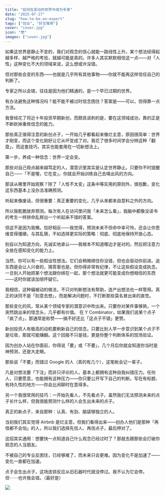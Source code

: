 ```yaml
---
title: "如何在变动的世界中成为专家"
date: "2025-07-27"
slug: "how-to-be-an-expert"
tags: ["创业", "好文推荐"]
cover: "cover.jpg"
icon: "😎"
images: ["cover.jpg"]
---
```

如果这世界是静止不变的，我们对观念的信心就能一路线性上升。某个想法经得起越多样、越严格的考验，就越可能是真的。许多人其实默默相信这一点——对「人性」这种变化不大的领域来说，这么想或许没错。



但对那些会变的东西——也就是几乎所有其他事物——你就不能再这样信任自己的判断了。



专家之所以会错，往往是因为他们精通的，是一个早已过期的世界。



有办法避免这种情况吗？能不能不被过时信念困住？答案是——可以，但得靠一点方法。



我曾经花了将近十年投资早期新创，而颇具讽刺的是，要在这领域成功，靠的正是不断砍掉重练信念的能力。



那些真正值得注意的新创点子，一开始几乎都看起来像烂主意，原因很简单：世界才刚变，而这个变化刚好让它从坏变成了对。我花了很多时间学会分辨这种「翻盘」，而这套技巧，其实也能套用在一切新想法上。



第一步，养成一种信念：世界一定会变。



那些对自己观点越来越笃定的人，潜意识里其实是认定世界静止。只要你不时提醒自己——「不是喔，它在变」，你就会开始训练自己去嗅出风的方向。



那该从哪里开始观察？除了「人性不太变」这条中等实用的原则外，很抱歉，变化这东西基本上没办法准确预测。



听起来像废话，但很重要：真正重要的变化，几乎从来都来自意料之外的方向。



所以我乾脆放弃预测。每次有人在访问里问我「未来怎么看」，我脑中都像没读书的考生一样拼命乱掰出一个听起来不错的答案。



但这不是因为我懒。恰好相反——我觉得，预测未来不但命中率可怜，还会让你思维变得僵硬。与其乱猜，不如选择更实际的策略：彻底、彻底地保持开放心态。



别自以为知道方向，先诚实地承认——我根本不知道哪边才是对的。然后把注意力全放在感知变化的能力上。



当然，你可以有一些假设性想法。它们会稍微绑住你没错，但也会驱动你前进。追东西是会让人兴奋的，猜答案也是。但你得非常有纪律，不让这些假设变成执念。
一旦别人开始把某个想法跟你绑在一起，那个想法就更可能变成你想相信的东西——这时你就该加倍怀疑它。



我相信，这种偏被动的做法，不只对判断想法有帮助，连产出想法也一样管用。真正的诀窍不是「刻意去想」，而是解决问题时，不打断那些莫名冒出来的直觉。



那些变化的风，常从某个领域专家的潜意识中吹出来。只要你对某件事够熟，一个突然跳出来的怪念头，几乎都有价值。
在 Y Combinator，如果我们说某个点子「疯了点」，那通常是称赞——搞不好还比「这点子不错」更赞。



新创投资人有极高的动机要刷新自己的信念。只要比别人早一步意识到某个点子不是垃圾，那就可能赚翻。这个回报不只是钱，更是你整个判断体系的现场验证。



因为创办人站在你面前，你得说「要」或「不要」，几个月后你就会知道你当时是神预测，还是大走眼。



那些说「不要」而错过 Google 的人（真的有几个），这笔帐会记一辈子。



凡是对想法要「下注」而非只评论的人，基本上都拥有这种自我纠错压力。任何人，只要愿意，也能拥有这种压力——你只要公开写下自己的判断。写在有标题、有持久性的地方——你会比闲聊时在意得多。



另一个我很常用的技巧：一开始先看人，不先看点子。虽然我们无法预测未来的点子长什么样，但我很能预测什么样的人会生出未来的点子。



真正的新点子，来自那种：认真、有劲、脑袋够独立的人。



当初我们其实觉得 Airbnb 是烂主意，但我们看得出来——创办人他们是那种「再怪都不会怕」的人，所以我们选择先信人、再信点子，最后押对了。



这招其实通用：想要快一点知道自己什么观念已经过时了？那就去跟那些会打破你观念的人当朋友。



不被自己的专业反困住，已经够难了，而未来只会更难。因为变化不是加速了——变化一直都在加速。



点子会生出点子，这场连锁反应从旧石器时代就没停过。我不认为它会停。
但⋯⋯也许我会错。（最好是）




![](https://prod-files-secure.s3.us-west-2.amazonaws.com/112d0858-5090-4d34-a606-b75eb8d65fd2/46476355-9cf3-4e99-9b7a-3531bc426380/1000202064.png?X-Amz-Algorithm=AWS4-HMAC-SHA256&X-Amz-Content-Sha256=UNSIGNED-PAYLOAD&X-Amz-Credential=ASIAZI2LB466YVUCJ6RV%2F20250823%2Fus-west-2%2Fs3%2Faws4_request&X-Amz-Date=20250823T141101Z&X-Amz-Expires=3600&X-Amz-Security-Token=IQoJb3JpZ2luX2VjENL%2F%2F%2F%2F%2F%2F%2F%2F%2F%2FwEaCXVzLXdlc3QtMiJIMEYCIQCkfXKDMj3bPS9aAxBXhMaogcRmATlton4KG0Fck3NJFQIhANy0Jguoxk8kaCWilzY1OtkIO%2FItjLVGSIH1pBIW6IhIKv8DCCsQABoMNjM3NDIzMTgzODA1IgwV4OTX3tcjdHjjOHYq3AOExb2kMMv2qCFYPZszcpyElqwDK2QYVbZ5eCqrRkQVmaVUrI91Oi9V3gjE2NwgEiO83GhHK7NvnspzHknqsJ8Lc2tN915yr2SH98aibXk6GnQTeayHFc861wFWp7xfOk652FwW%2FFDhWnWlfM7V0G2K9Ruj6KsIyXMZaSSbhG11cym7w%2BIGigxBfMVTXYzDgIfohWv2h6VeyRbF%2BE%2BnxhTix186Dind7rLFNdGYi1x0tnDQ20E23WMaxFoGtmh9C%2BYnCeFIw%2FOHt3Paj5fEcYyzv2dxFgkXutRfAaaaX3P77%2B2yTjuFJmN8RpJkGnqS1Ut1wX5VdqdJ8J30jXUwE9tyHMzg8lBokrpc5t8xiqvSUj7ZWix1I8BO1fKst7QD5zwSfyD%2FEgyrKIXBaKRsi0JEFbgES8ackngFf8XVU1DApPhxCQVc%2FR6g8911tWxGJIG1tvBGMlaooXUkaZmzsu0kzEs8Ia4i7ATLddDndijsDodSLdTuE%2BOvSsZe01q7ugYYKlVI%2FeOpCIg9dxCfAlnIm19Hb3F87MErbo4LiqXvJWdRWMcY%2BaqBT3Io0HInrFZnZFW6Cbq%2BGM7wQzO6PdwqAHCyNeLTy%2FHywfa%2B%2BfR93QTsNLBrD3%2Bc4hfKsTDgn6bFBjqkAUvUOuAOfTbqggGzZZ2wmGULsq6sk%2BEHSU7nytmcShXSv3IirVcXLIOgSJBno537PJ0c4toWGZdROrIXskVp5hqdvi7pYajaSv6YFpzDDtsAdESqygMxlfsxwDzGUC3OLrtKNL4iZz0pT6o1K8E475nbZyg7uQ8MJn5xHCVIjEtlYF1ksJAXN%2BaJV1I7mzUF9iAD88sYkxRgnjK0PbBnb%2FnBIj8g&X-Amz-Signature=34dc2b500ec53da101bed8cdb25b118d6c166d570a6efdcc50305f8b1cdd1680&X-Amz-SignedHeaders=host&x-amz-checksum-mode=ENABLED&x-id=GetObject)

